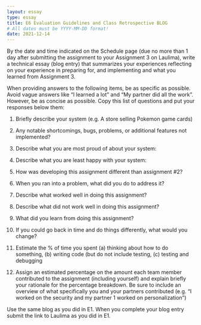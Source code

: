 ```yaml
---
layout: essay
type: essay
title: E6 Evaluation Guidelines and Class Retrospective BLOG
# All dates must be YYYY-MM-DD format!
date: 2021-12-14
---
```


By the date and time indicated on the Schedule page (due no more than 1 day after submitting the assignment to your Assignment 3 on Laulima), write a technical essay (blog entry) that summarizes your experiences reflecting on your experience in preparing for, and implementing and what you learned from Assignment 3.

When providing answers to the following items, be as specific as possible. Avoid vague answers like “I learned a lot” and “My partner did all the work”. However, be as concise as possible. Copy this list of questions and put your responses below them:

1. Briefly describe your system (e.g. A store selling Pokemon game cards)

2. Any notable shortcomings, bugs, problems, or additional features not implemented?

3. Describe what you are most proud of about your system:

4. Describe what you are least happy with your system:

5. How was developing this assignment different than assignment #2?

6. When you ran into a problem, what did you do to address it?

7. Describe what worked well in doing this assignment?

8. Describe what did not work well in doing this assignment?

9. What did you learn from doing this assignment?

10. If you could go back in time and do things differently, what would you change?

11. Estimate the % of time you spent (a) thinking about how to do something, (b) writing code (but do not include testing, (c) testing and debugging

12. Assign an estimated percentage on the amount each team member contributed to the assignment (including yourself) and explain briefly your rationale for the percentage breakdown. Be sure to include an overview of what specifically you and your partners contributed (e.g. “I worked on the security and my partner 1 worked on personalization”)

Use the same blog as you did in E1. When you complete your blog entry submit the link to Laulima as you did in E1.
